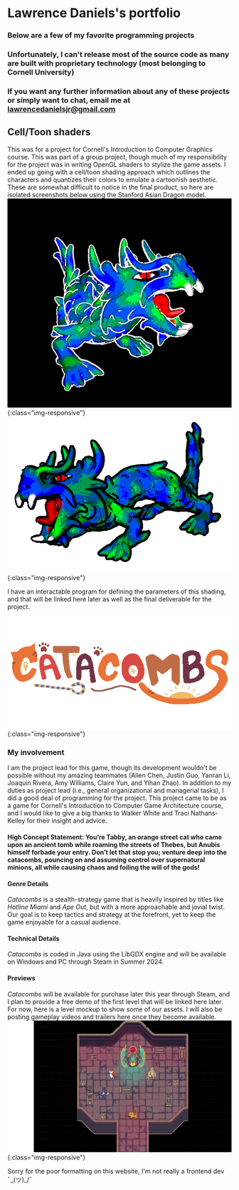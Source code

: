 # Lawrence Daniels's portfolio
### Below are a few of my favorite programming projects
### Unfortunately, I can't release most of the source code as many are built with proprietary technology (most belonging to Cornell University) 
### If you want any further information about any of these projects or simply want to chat, email me at lawrencedanielsjr@gmail.com

## Cell/Toon shaders
This was for a project for Cornell's Introduction to Computer Graphics course. This was part of a group project, though much of my responsibility for the project was in writing OpenGL shaders to stylize the game assets. I ended up going with a cell/toon shading approach which outlines the characters and quantizes their colors to emulate a cartoonish aesthetic. These are somewhat difficult to notice in the final product, so here are isolated screenshots below using the Stanford Asian Dragon model.
![cell_shaded_dragon_on_black](/assets/cell_shaded_dragon.png){:class="img-responsive"}
![cell_shaded_dragon_on_white](/assets/cell_shaded_dragon2.png){:class="img-responsive"}

I have an interactable program for defining the parameters of this shading, and that will be linked here later as well as the final deliverable for the project.

![catacombs_logo](/assets/catacombs.png){:class="img-responsive"}
### My involvement
I am the project lead for this game, though its development wouldn't be possible without my amazing teammates (Allen Chen, Justin Guo, Yanran Li, Joaquin Rivera, Amy Williams, Claire Yun, and Yihan Zhao). In addition to my duties as project lead (i.e., general organizational and managerial tasks), I did a good deal of programming for the project. This project came to be as a game for Cornell's Introduction to Computer Game Architecture course, and I would like to give a big thanks to Walker White and Traci Nathans-Kelley for their insight and advice.
#### High Concept Statement: You’re Tabby, an orange street cat who came upon an ancient tomb while roaming the streets of Thebes, but Anubis himself forbade your entry. Don’t let that stop you; venture deep into the catacombs, pouncing on and assuming control over supernatural minions, all while causing chaos and foiling the will of the gods!
#### Genre Details
*Catacombs* is a stealth-strategy game that is heavily inspired by titles like *Hotline Miami* and *Ape Out*, but with a more approachable and jovial twist. Our goal is to keep tactics and strategy at the forefront, yet to keep the game enjoyable for a casual audience.
#### Technical Details
*Catacombs* is coded in Java using the LibGDX engine and will be available on Windows and PC through Steam in Summer 2024.
#### Previews
*Catacombs* will be available for purchase later this year through Steam, and I plan to provide a free demo of the first level that will be linked here later.
For now, here is a level mockup to show some of our assets. I will also be posting gameplay videos and trailers here once they become available.
![Catacombs_map](/assets/map.png){:class="img-responsive"}





Sorry for the poor formatting on this website, I'm not really a frontend dev ¯\_(ツ)_/¯